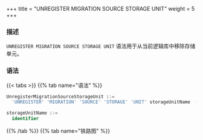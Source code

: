 +++
title = "UNREGISTER MIGRATION SOURCE STORAGE UNIT"
weight = 5
+++

### 描述

`UNREGISTER MIGRATION SOURCE STORAGE UNIT` 语法用于从当前逻辑库中移除存储单元。

### 语法

{{< tabs >}}
{{% tab name="语法" %}}
```sql
UnregisterMigrationSourceStorageUnit ::=
  'UNREGISTER' 'MIGRATION' 'SOURCE' 'STORAGE' 'UNIT' storageUnitName  (',' storageUnitName)* 

storageUnitName ::=
  identifier
```
{{% /tab %}}
{{% tab name="铁路图" %}}
<iframe frameborder="0" name="diagram" id="diagram" width="100%" height="100%"></iframe>
{{% /tab %}}
{{< /tabs >}}

### 补充说明

- `UNREGISTER MIGRATION SOURCE STORAGE UNIT` 只会移除 Proxy 中的存储单元，不会删除与存储单元对应的真实数据源；

### 示例

- 移除数据迁移源存储单元

```sql
UNREGISTER MIGRATION SOURCE STORAGE UNIT ds_0;
```

- 移除多个数据迁移源存储单元
```sql
UNREGISTER MIGRATION SOURCE STORAGE UNIT ds_0, ds_1;
```

### 保留字

`UNREGISTER`、`MIGRATION`、`SOURCE`、`STORAGE`、`UNIT`

### 相关链接

- [保留字](/cn/reference/distsql/syntax/reserved-word/)